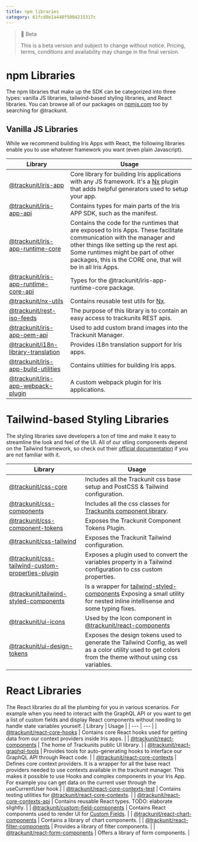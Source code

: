 ```yaml
---
title: npm libraries
category: 61fcd8e1a448f5004215317c
---
```


> 🚧 Beta
> 
> This is a beta version and subject to change without notice. Pricing, terms, conditions and availability may change in the final version.

# npm Libraries

The npm libraries that make up the SDK can be categorized into three types: vanilla JS libraries, tailwind-based styling libraries, and React libraries. 
You can browse all of our packages on [npmjs.com](https://www.npmjs.com/search?q=%40trackunit) too by searching for @trackunit.


## Vanilla JS Libraries
While we recommend building Iris Apps with React, the following libraries enable you to use whatever framework you want (even plain Javascript).

| Library | Usage |
| --- | --- |
| [@trackunit/iris-app](https://www.npmjs.com/package/@trackunit/iris-app) | Core library for building Iris applications with any JS framework. It's a [Nx](https://nx.dev/)  plugin that adds helpful generators used to setup your app.|
| [@trackunit/iris-app-api](https://www.npmjs.com/package/@trackunit/iris-app-api) | Contains types for main parts of the Iris APP SDK, such as the manifest. |
| [@trackunit/iris-app-runtime-core](https://www.npmjs.com/package/@trackunit/iris-app-runtime-core) | Contains the code for the runtimes that are exposed to Iris Apps. These facilitate communication with the manager and other things like setting up the rest api. Some runtimes might be part of other packages, this is the CORE one, that will be in all Iris Apps. |
| [@trackunit/iris-app-runtime-core-api](https://www.npmjs.com/package/@trackunit/iris-app-runtime-core-api) | Types for the @trackunit/iris-app-runtime-core package. |
| [@trackunit/nx-utils](https://www.npmjs.com/package/@trackunit/nx-utils) | Contains reusable test utils for [Nx](https://nx.dev/). |
| [@trackunit/rest-iso-feeds](https://www.npmjs.com/package/@trackunit/rest-iso-feeds) | The purpose of this library is to contain an easy access to trackunits REST apis. |
| [@trackunit/iris-app-oem-api](https://www.npmjs.com/package/@trackunit/iris-app-oem-api) | Used to add custom brand images into the Trackunit Manager. |
| [@trackunit/i18n-library-translation](https://www.npmjs.com/package/@trackunit/i18n-library-translation) | Provides i18n translation support for Iris apps. |
| [@trackunit/iris-app-build-utilities](https://www.npmjs.com/package/@trackunit/iris-app-build-utilities) | Contains utilities for building Iris apps. |
| [@trackunit/iris-app-webpack-plugin](https://www.npmjs.com/package/@trackunit/iris-app-webpack-plugin) | A custom webpack plugin for Iris applications. |

# Tailwind-based Styling Libraries
The styling libraries save developers a ton of time and make it easy to streamline the look and feel of the UI. All of our stling components depend on the Tailwind framework, so check out their [official documentation](https://tailwindcss.com/) if you are not familiar with it.

| Library | Usage |
| --- | --- |
| [@trackunit/css-core](https://www.npmjs.com/package/@trackunit/css-core) | Includes all the Trackunit css base setup and PostCSS & Tailwind configuration. |
| [@trackunit/css-components](https://www.npmjs.com/package/@trackunit/css-components) | Includes all the css classes for [Trackunits component library](https://developers.trackunit.com/page/ui-components). |
| [@trackunit/css-component-tokens](https://www.npmjs.com/package/@trackunit/css-component-tokens) | Exposes the Trackunit Component Tokens Plugin. |
| [@trackunit/css-tailwind](https://www.npmjs.com/package/@trackunit/css-tailwind) | Exposes the Trackunit Tailwind configuration. |
| [@trackunit/css-tailwind-custom-properties-plugin](https://www.npmjs.com/package/@trackunit/css-tailwind-custom-properties-plugin) | Exposes a plugin used to convert the variables property in a Tailwind configuration to css custom properties. |
| [@trackunit/tailwind-styled-components](https://www.npmjs.com/package/@trackunit/tailwind-styled-components) | Is a wrapper for [tailwind-styled-components](https://www.npmjs.com/package/tailwind-styled-components) Exposing a small utility for nested inline intellisense and some typing fixes. |
| [@trackunit/ui-icons](https://www.npmjs.com/package/@trackunit/ui-icons) | Used by the Icon component in [@trackunit/react-components](https://www.npmjs.com/package/@trackunit/react-components) |
| [@trackunit/ui-design-tokens](https://www.npmjs.com/package/@trackunit/ui-design-tokens) | Exposes the design tokens used to generate the Tailwind Config, as well as a color utility used to get colors from the theme without using css variables.


# React Libraries
The React libraries do all the plumbing for you in various scenarios. For example when you need to interact with the GraphQL API or you want to get a list of custom fields and display React components without needing to handle state variables yourself.
| Library | Usage |
| --- | --- |
| [@trackunit/react-core-hooks](https://www.npmjs.com/package/@trackunit/react-core-hooks) | Contains core React hooks used for getting data from our context providers inside Iris apps. |
| [@trackunit/react-components](https://www.npmjs.com/package/@trackunit/react-components) | The home of Trackunits public UI library. |
| [@trackunit/react-graphql-tools](https://www.npmjs.com/package/@trackunit/react-graphql-tools) | Provides tools for auto-generating hooks to interface our GraphQL API through React code. |
| [@trackunit/react-core-contexts](https://www.npmjs.com/package/@trackunit/react-core-contexts) | Defines core context providers. It is a wrapper for all the base react providers needed to use contexts available in the trackunit manager. This makes it possible to use Hooks and complex components in your Iris App. For example you can get data on the current user through the useCurrentUser hook.|
| [@trackunit/react-core-contexts-test](https://www.npmjs.com/package/@trackunit/react-core-contexts-test) | Contains testing utilities for [@trackunit/react-core-contexts](https://www.npmjs.com/package/@trackunit/react-core-contexts). |
| [@trackunit/react-core-contexts-api](https://www.npmjs.com/package/@trackunit/react-core-contexts-api) | Contains reusable React types. TODO: elaborate slightly. |
| [@trackunit/custom-field-components](https://www.npmjs.com/package/@trackunit/custom-field-components) | Contains React components used to render UI for [Custom Fields](https://developers.trackunit.com/docs/save-data-from-your-app). |
| [@trackunit/react-chart-components](https://www.npmjs.com/package/@trackunit/react-chart-components) | Contains a library of chart components. |
| [@trackunit/react-filter-components](https://www.npmjs.com/package/@trackunit/react-filter-components) | Provides a library of filter components. |
| [@trackunit/react-form-components](https://www.npmjs.com/package/@trackunit/react-form-components) | Offers a library of form components. |